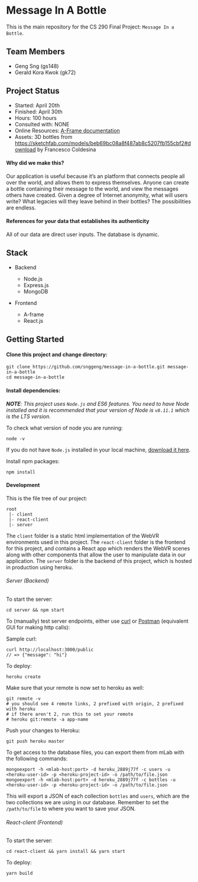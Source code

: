# Message In A Bottle
This is the main repository for the CS 290 Final Project: `Message In a Bottle`.

## Team Members
* Geng Sng (gs148)
* Gerald Kora Kwok (gk72)

## Project Status
* Started: April 20th
* Finished: April 30th
* Hours: 100 hours
* Consulted with: NONE
* Online Resources: [A-Frame documentation](https://aframe.io/docs/0.8.0/introduction/)
* Assets: 3D bottles from https://sketchfab.com/models/beb69bc08a8f487ab8c5207fb155cbf2#download by Francesco Coldesina

#### Why did we make this? 
Our application is useful because it’s an platform that connects people all over the world, and allows them to express themselves. Anyone can create a bottle containing their message to the world, and view the messages others have created. Given a degree of Internet anonymity, what will users write? What legacies will they leave behind in their bottles? The possibilities are endless.

#### References for your data that establishes its authenticity 
All of our data are direct user inputs. The database is dynamic.


## Stack
* Backend
  * Node.js
  * Express.js
  * MongoDB

* Frontend
  * A-frame
  * React.js

## Getting Started
#### Clone this project and change directory:
```
git clone https://github.com/snggeng/message-in-a-bottle.git message-in-a-bottle
cd message-in-a-bottle
```
#### Install dependencies:
_**NOTE**: This project uses `Node.js` and ES6 features. You need to have Node installed and it is recommended that your version of Node is `v8.11.1` which is the LTS version._

To check what version of node you are running:
```
node -v
```

If you do not have `Node.js` installed in your local machine, [download it here](https://www.google.com/search?q=download+nodejs&oq=download+nodejs&aqs=chrome..69i57.2421j0j4&sourceid=chrome&ie=UTF-8).

Install npm packages:
```
npm install
```

#### Development
This is the file tree of our project:
```
root
 |- client
 |- react-client
 |- server
```
The `client` folder is a static html implementation of the WebVR environments used in this project. The `react-client` folder is the frontend for this project, and contains a React app which renders the WebVR scenes along with other components that allow the user to manipulate data in our application. The `server` folder is the backend of this project, which is hosted in production using heroku.

###### Server (Backend)
To start the server:
```
cd server && npm start
```

To (manually) test server endpoints, either use [curl](https://curl.haxx.se/docs/manual.html) or [Postman](https://www.getpostman.com/) (equivalent GUI for making http calls):

Sample curl:
```
curl http://localhost:3000/public
// => {"message": "hi"}
```

To deploy:
```
heroku create
```
Make sure that your remote is now set to heroku as well:
```
git remote -v
# you should see 4 remote links, 2 prefixed with origin, 2 prefixed with heroku
# if there aren't 2, run this to set your remote
# heroku git:remote -a app-name
```
Push your changes to Heroku:
```
git push heroku master
```

To get access to the database files, you can export them from mLab with the following commands:
```
mongoexport -h <mlab-host:port> -d heroku_2889j77f -c users -u <heroku-user-id> -p <heroku-project-id> -o /path/to/file.json
mongoexport -h <mlab-host:port> -d heroku_2889j77f -c bottles -u <heroku-user-id> -p <heroku-project-id> -o /path/to/file.json

```
This will export a JSON of each collection `bottles` and `users`, which are the two collections we are using in our database. Remember to set the `/path/to/file` to where you want to save your JSON.

###### React-client (Frontend)
To start the server:
```
cd react-client && yarn install && yarn start
```
To deploy:
```
yarn build
```
